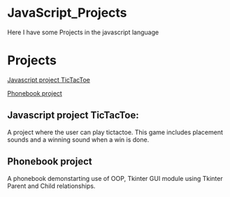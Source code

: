 # JavaScript_Projects
 
 Here I have some Projects in the javascript language
 
 # Projects
 
 
[Javascript project TicTacToe](https://github.com/cindy123jl/JavaScript_Projects/tree/main/TicTacToe)

[Phonebook project](https://github.com/cindy123jl/Python_Projects/blob/main/phonebook_main.py)

## Javascript project TicTacToe:
A project where the user can play tictactoe. This game includes placement sounds and a winning sound when a win is 
done.


## Phonebook project

A phonebook demonstarting use of OOP, Tkinter GUI module using Tkinter Parent and Child relationships.
